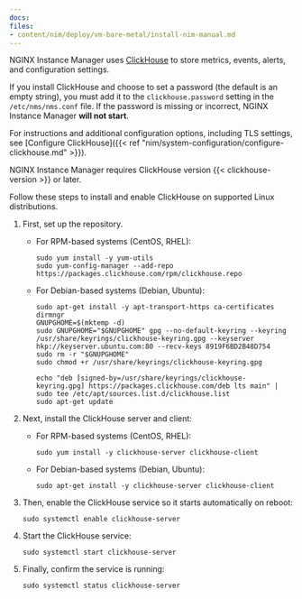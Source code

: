 ```yaml
---
docs:
files:
- content/nim/deploy/vm-bare-metal/install-nim-manual.md
---
```


NGINX Instance Manager uses [ClickHouse](https://clickhouse.com) to store metrics, events, alerts, and configuration settings.

If you install ClickHouse and choose to set a password (the default is an empty string), you must add it to the `clickhouse.password` setting in the `/etc/nms/nms.conf` file. If the password is missing or incorrect, NGINX Instance Manager **will not start**.

For instructions and additional configuration options, including TLS settings, see [Configure ClickHouse]({{< ref "nim/system-configuration/configure-clickhouse.md" >}}).

NGINX Instance Manager requires ClickHouse version {{< clickhouse-version >}} or later.


Follow these steps to install and enable ClickHouse on supported Linux distributions.

1. First, set up the repository.

   - For RPM-based systems (CentOS, RHEL):

      ```shell
      sudo yum install -y yum-utils
      sudo yum-config-manager --add-repo https://packages.clickhouse.com/rpm/clickhouse.repo
      ```

   - For Debian-based systems (Debian, Ubuntu):

      ```shell
      sudo apt-get install -y apt-transport-https ca-certificates dirmngr
      GNUPGHOME=$(mktemp -d)
      sudo GNUPGHOME="$GNUPGHOME" gpg --no-default-keyring --keyring /usr/share/keyrings/clickhouse-keyring.gpg --keyserver hkp://keyserver.ubuntu.com:80 --recv-keys 8919F6BD2B48D754
      sudo rm -r "$GNUPGHOME"
      sudo chmod +r /usr/share/keyrings/clickhouse-keyring.gpg

      echo "deb [signed-by=/usr/share/keyrings/clickhouse-keyring.gpg] https://packages.clickhouse.com/deb lts main" | sudo tee /etc/apt/sources.list.d/clickhouse.list
      sudo apt-get update
      ```

2. Next, install the ClickHouse server and client:

   - For RPM-based systems (CentOS, RHEL):

      ```shell
      sudo yum install -y clickhouse-server clickhouse-client
      ```

   - For Debian-based systems (Debian, Ubuntu):

      ```shell
      sudo apt-get install -y clickhouse-server clickhouse-client
      ```

3. Then, enable the ClickHouse service so it starts automatically on reboot:

   ```shell
   sudo systemctl enable clickhouse-server
   ```

4. Start the ClickHouse service:

   ```shell
   sudo systemctl start clickhouse-server
   ```

5. Finally, confirm the service is running:

   ```shell
   sudo systemctl status clickhouse-server
   ```
